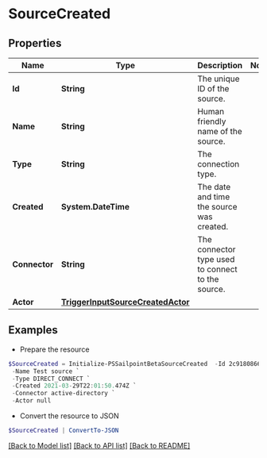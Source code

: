# SourceCreated
## Properties

Name | Type | Description | Notes
------------ | ------------- | ------------- | -------------
**Id** | **String** | The unique ID of the source. | 
**Name** | **String** | Human friendly name of the source. | 
**Type** | **String** | The connection type. | 
**Created** | **System.DateTime** | The date and time the source was created. | 
**Connector** | **String** | The connector type used to connect to the source. | 
**Actor** | [**TriggerInputSourceCreatedActor**](TriggerInputSourceCreatedActor.md) |  | 

## Examples

- Prepare the resource
```powershell
$SourceCreated = Initialize-PSSailpointBetaSourceCreated  -Id 2c9180866166b5b0016167c32ef31a66 `
 -Name Test source `
 -Type DIRECT_CONNECT `
 -Created 2021-03-29T22:01:50.474Z `
 -Connector active-directory `
 -Actor null
```

- Convert the resource to JSON
```powershell
$SourceCreated | ConvertTo-JSON
```

[[Back to Model list]](../README.md#documentation-for-models) [[Back to API list]](../README.md#documentation-for-api-endpoints) [[Back to README]](../README.md)

